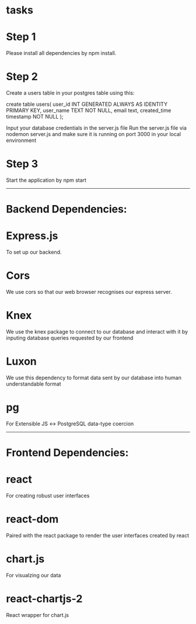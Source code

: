 # tasks

# Step 1
Please install all dependencies by npm install.

# Step 2
Create a users table in your postgres table using this:

create table users(
	user_id INT GENERATED ALWAYS AS IDENTITY PRIMARY KEY,
	user_name TEXT NOT NULL,
	email text,
	created_time timestamp NOT NULL
);


Input your database credentials in the server.js file
Run the server.js file via nodemon server.js and make sure it is running on port 3000 in your local environment

# Step 3
Start the application by npm start 

----------------------------------------------------------------------------------

# Backend Dependencies:
# Express.js
To set up our backend.
# Cors
We use cors so that our web browser recognises our express server.
# Knex
We use the knex package to connect to our database and interact with it by inputing database queries requested by our frontend
# Luxon
We use this dependency to format data sent by our database into human understandable format
# pg
For Extensible JS ↔ PostgreSQL data-type coercion

---------------------------------------------------------------------
# Frontend Dependencies:
# react
For creating robust user interfaces

# react-dom
Paired with the react package to render the user interfaces created by react

# chart.js
For visualzing our data 

# react-chartjs-2
React wrapper for chart.js

